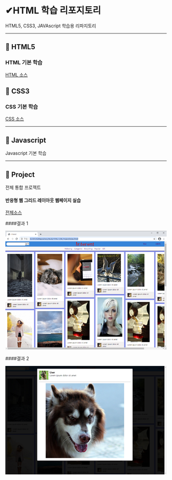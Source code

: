 # ✔HTML 학습 리포지토리
HTML5, CSS3, JAVAscript 학습용 리파지토리
___ 

## 🔸 HTML5 


### HTML 기본 학습
[HTML 소스](https://github.com/JaehyeonHeo/StudyHTML/tree/main/01_HTML)

## 🔸 CSS3 
### CSS 기본 학습
[CSS 소스](https://github.com/JaehyeonHeo/StudyHTML/tree/main/02_CSS)

___
## 🔸 Javascript
Javascript 기본 학습 

___
## 🔸 Project
전체 통합 프로젝트 

#### 반응형 웹 그리드 레이아웃 웹페이지 실습
[전체소스](https://github.com/JaehyeonHeo/StudyHTML/blob/main/04_Project/index.html)

####결과 1

![결과 1](https://github.com/JaehyeonHeo/StudyHTML/blob/main/ref_images/main.png "전체레이아웃")

####결과 2

![결과 2](https://github.com/JaehyeonHeo/StudyHTML/blob/main/ref_images/lightbox.png "팝업레이아웃")



